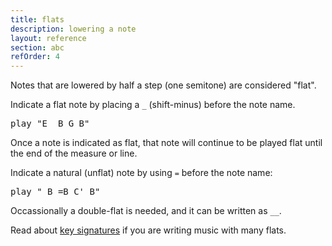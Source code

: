 ```yaml
---
title: flats
description: lowering a note
layout: reference
section: abc
refOrder: 4
---
```


Notes that are lowered by half a step (one semitone) are
considered "flat".

Indicate a flat note by placing a <code>_</code> (shift-minus) before the
note name.

<pre class="jumbo">
play "E <span data-dfnup="makes subsequent Bs flat">_</span>B G <span data-dfn="still flat">B</span>"
</pre>

Once a note is indicated as flat, that note will continue
to be played flat until the end of the measure or line.

Indicate a natural (unflat) note by using <code>=</code>
before the note name:

<pre class="jumbo">
play "<span data-dfnup="flat">_</span>B <span data-dfnup="natural">=</span>B C' <span data-dfn="still natural">B</span>"
</pre>

Occassionally a double-flat is needed, and it can be written as `__`.

Read about <a href="key.html">key signatures</a> if you are writing
music with many flats.
